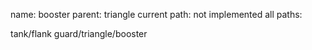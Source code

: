 name: booster
parent: triangle
current path: not implemented
all paths:

  tank/flank guard/triangle/booster
